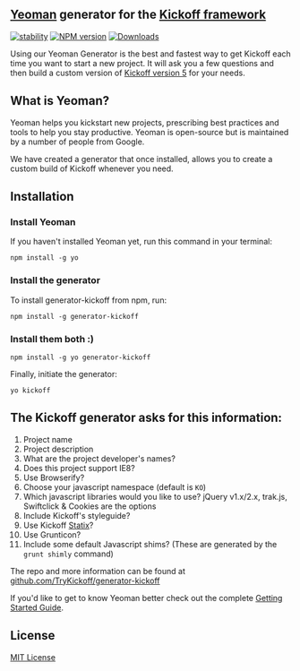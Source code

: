 ## [Yeoman](http://yeoman.io) generator for the [Kickoff framework](https://github.com/TryKickoff/kickoff/)
[![stability][stability-image]][stability-url]
[![NPM version][npm-image]][npm-url]
[![Downloads][downloads-image]][downloads-url]

[stability-image]: https://img.shields.io/badge/stability-stable-brightgreen.svg?style=flat-square
[stability-url]: https://nodejs.org/api/documentation.html#documentation_stability_index
[npm-image]: https://img.shields.io/npm/v/generator-kickoff.svg?style=flat-square
[npm-url]: https://npmjs.org/package/generator-kickoff
[downloads-image]: http://img.shields.io/npm/dm/budo.svg?style=flat-square
[downloads-url]: https://npmjs.org/package/generator-kickoff


Using our Yeoman Generator is the best and fastest way to get Kickoff each time you want to start a new project. It will ask you a few questions and then build a custom version of [Kickoff version 5](https://github.com/TryKickoff/kickoff/releases/tag/5.0.0) for your needs.

## What is Yeoman?
Yeoman helps you kickstart new projects, prescribing best practices and tools to help you stay productive. Yeoman is open-source but is maintained by a number of people from Google.

We have created a generator that once installed, allows you to create a custom build of Kickoff whenever you need.

## Installation

### Install Yeoman
If you haven't installed Yeoman yet, run this command in your terminal:

```shell
npm install -g yo
```

### Install the generator
To install generator-kickoff from npm, run:

```shell
npm install -g generator-kickoff
```

### Install them both :)
```shell
npm install -g yo generator-kickoff
```

Finally, initiate the generator:

```shell
yo kickoff
```

## The Kickoff generator asks for this information:
1. Project name
1. Project description
1. What are the project developer's names?
1. Does this project support IE8?
1. Use Browserify?
1. Choose your javascript namespace (default is `KO`)
1. Which javascript libraries would you like to use? jQuery v1.x/2.x, trak.js, Swiftclick & Cookies are the options
1. Include Kickoff's styleguide?
1. Use Kickoff [Statix](/kickoff/statix/)?
1. Use Grunticon?
1. Include some default Javascript shims? (These are generated by the `grunt shimly` command)

The repo and more information can be found at [github.com/TryKickoff/generator-kickoff](https://github.com/TryKickoff/generator-kickoff)

If you'd like to get to know Yeoman better check out the complete [Getting Started Guide](https://github.com/yeoman/yeoman/wiki/Getting-Started).


## License

[MIT License](http://trykickoff.mit-license.org)




